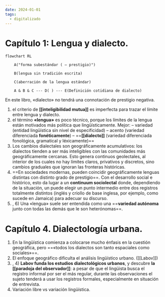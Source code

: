 ```yaml
---
date: 2024-01-01
tags:
  - digitalizado
---
```

# Capítulo 1: Lengua y dialecto. 
 
```mermaid
flowchart RL

    A("forma subestándar ( – prestigio)")

    B(lengua sin tradición escrita)

    C(aberración de la lengua estándar)

    A & B & C --- D( ) --- E(Definición cotidiana de dialecto)
```

En este libro, «dialecto» no tendrá una connotación de prestigio negativa. 
1) el criterio de **[[inteligibilidad mutua]]** es imperfecta para trazar el límite entre lengua y dialecto.
2) el término **«lengua»** es poco técnico, porque los límites de la lengua están motivados más política que lingüísticamente. Mejor:
	– variedad (entidad lingüística sin nivel de especificidad)
	– acento (variedad diferenciada **fonéticamente**) 
	– ==**[[dialecto]]** (variedad diferenciada fonológica, gramatical y léxicamente)==
3) Los cambios dialectales son geográficamente acumulativos: los dialectos tienden a ser más inteligibles con las comunidades más geográficamente cercanas. Esto genera continuos geolectales, al interior de los cuales no hay límites claros, privativos y discretos, sino cambios graduales que ignoran las fronteras históricas.
4) ==En sociedades modernas, pueden coincidir geográficamente lenguas distintas con distinto grado de prestigio==. Con el desarrollo social e histórico, esto da lugar a un **continuum sociolectal** donde, dependiendo de la situación, un puede elegir un punto intermedio entre dos registros totalmente distintos (inglés y criollo de base inglesa, por ejemplo, como sucede en Jamaica) para adecuar su discurso.
5) , 6) Una «lengua» suele ser entendida como una ==**variedad autónoma** junto con todas las demás que le son heterónomas==. 

# Capítulo 4. Dialectología urbana.

1) En la lingüística comienza a colocarse mucho énfasis en la cuestión geográfica, pero ==«todos los dialectos son tanto espaciales como sociales»==.
2) El enfoque geográfico dificulta el análisis lingüístico urbano. ([[Labov]])
3) , 4) **Labov funda los estudios dialectológicos urbanos**, y descubre **la [[paradoja del observador]]**: a pesar de que el lingüista busca el registro informal por ser el más regular, durante las observaciones el sujeto tenderá a usar los registros formales, especialmente en situación de entrevista.
6)  Variación libre vs variación lingüística.